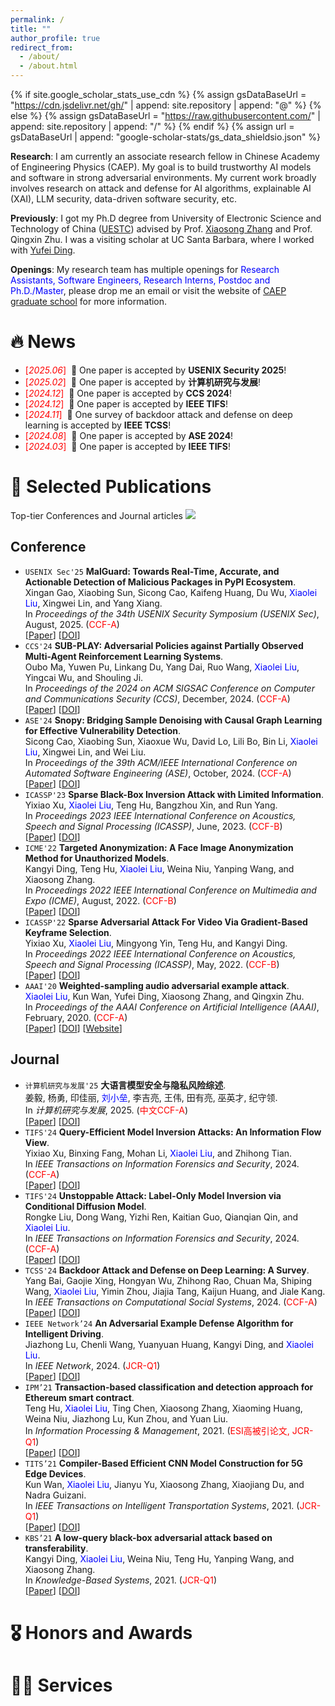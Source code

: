 ```yaml
---
permalink: /
title: ""
author_profile: true
redirect_from: 
  - /about/
  - /about.html
---
```


{% if site.google_scholar_stats_use_cdn %}
{% assign gsDataBaseUrl = "https://cdn.jsdelivr.net/gh/" | append: site.repository | append: "@" %}
{% else %}
{% assign gsDataBaseUrl = "https://raw.githubusercontent.com/" | append: site.repository | append: "/" %}
{% endif %}
{% assign url = gsDataBaseUrl | append: "google-scholar-stats/gs_data_shieldsio.json" %}

<span class='anchor' id='about-me'></span>

**Research**: I am currently an associate research fellow in Chinese Academy of Engineering Physics (CAEP). My goal is to build trustworthy AI models and software in strong adversarial environments. My current work broadly involves research on attack and defense for AI algorithms, explainable AI (XAI), LLM security, data-driven software security, etc.

**Previously**: I got my Ph.D degree from University of Electronic Science and Technology of China ([UESTC](https://www.uestc.edu.cn/)) advised by Prof. [Xiaosong Zhang](https://sise.uestc.edu.cn/info/1035/13033.htm) and Prof. Qingxin Zhu. I was a visiting scholar at UC Santa Barbara, where I worked with [Yufei Ding](https://scholar.google.com/citations?user=MiPxo9UAAAAJ).

**Openings**: My research team has multiple openings for <span style="color:blue">Research Assistants, Software Engineers, Research Interns, Postdoc and Ph.D./Master</span>, please drop me an email or visit the website of [CAEP graduate school](https://zsxx.gscaep.ac.cn/list/13) for more information.

# 🔥 News
- <span style="color:red">[*2025.06*]</span> &nbsp;🎉 One paper is accepted by **USENIX Security 2025**!
- <span style="color:red">[*2025.02*]</span> &nbsp;🎉 One paper is accepted by **计算机研究与发展**!
- <span style="color:red">[*2024.12*]</span> &nbsp;🎉 One paper is accepted by **CCS 2024**!
- <span style="color:red">[*2024.12*]</span> &nbsp;🎉 One paper is accepted by **IEEE TIFS**!
- <span style="color:red">[*2024.11*]</span> &nbsp;🎉 One survey of backdoor attack and defense on deep learning is accepted by **IEEE TCSS**! 
- <span style="color:red">[*2024.08*]</span> &nbsp;🎉 One paper is accepted by **ASE 2024**!
- <span style="color:red">[*2024.03*]</span> &nbsp;🎉 One paper is accepted by **IEEE TIFS**! 

# 📝 Selected Publications 

Top-tier Conferences and Journal articles <a href='https://scholar.google.com/citations?user=2ahbtVoAAAAJ'><img src="https://img.shields.io/endpoint?url={{ url | url_encode }}&logo=Google%20Scholar&labelColor=f6f6f6&color=9cf&style=flat&label=citations"></a>

## Conference
- `USENIX Sec'25` **MalGuard: Towards Real-Time, Accurate, and Actionable Detection of Malicious Packages in PyPI Ecosystem**.  
  Xingan Gao, Xiaobing Sun, Sicong Cao, Kaifeng Huang, Du Wu, <span style="color:blue">Xiaolei Liu</span>, Xingwei Lin, and Yang Xiang.   
  In *Proceedings of the 34th USENIX Security Symposium (USENIX Sec)*, August, 2025.  (<span style="color:red">CCF-A</span>)   
  [[Paper]()]
  [[DOI]()]
- `CCS'24` **SUB-PLAY: Adversarial Policies against Partially Observed Multi-Agent Reinforcement Learning Systems**.   
  Oubo Ma, Yuwen Pu, Linkang Du, Yang Dai, Ruo Wang, <span style="color:blue">Xiaolei Liu</span>, Yingcai Wu, and Shouling Ji.   
  In *Proceedings of the 2024 on ACM SIGSAC Conference on Computer and Communications Security (CCS)*, December, 2024. (<span style="color:red">CCF-A</span>)   
  [[Paper]()]
  [[DOI](https://doi.org/10.1145/3658644.3670293)]
- `ASE'24` **Snopy: Bridging Sample Denoising with Causal Graph Learning for Effective Vulnerability Detection**.  
  Sicong Cao, Xiaobing Sun, Xiaoxue Wu, David Lo, Lili Bo, Bin Li, <span style="color:blue">Xiaolei Liu</span>, Xingwei Lin, and Wei Liu.  
  In *Proceedings of the 39th ACM/IEEE International Conference on Automated Software Engineering (ASE)*, October, 2024.  (<span style="color:red">CCF-A</span>)   
  [[Paper](https://cubernet.github.io/publications/ASE24/ASE24-Papera.pdf)]
  [[DOI](https://dl.acm.org/doi/10.1145/3691620.3695057)]
- `ICASSP'23` **Sparse Black-Box Inversion Attack with Limited Information**.  
  Yixiao Xu, <span style="color:blue">Xiaolei Liu</span>, Teng Hu, Bangzhou Xin, and Run Yang.  
  In *Proceedings 2023 IEEE International Conference on Acoustics, Speech and Signal Processing (ICASSP)*, June, 2023.  (<span style="color:red">CCF-B</span>)   
  [[Paper]()]
  [[DOI](https://doi.org/10.1109/ICASSP49357.2023.10095514)]
- `ICME'22` **Targeted Anonymization: A Face Image Anonymization Method for Unauthorized Models**.  
  Kangyi Ding, Teng Hu, <span style="color:blue">Xiaolei Liu</span>, Weina Niu, Yanping Wang, and Xiaosong Zhang.  
  In *Proceedings 2022 IEEE International Conference on Multimedia and Expo (ICME)*, August, 2022.  (<span style="color:red">CCF-B</span>)   
  [[Paper]()]
  [[DOI](https://doi.org/10.1109/ICME52920.2022.9859898)] 
- `ICASSP'22` **Sparse Adversarial Attack For Video Via Gradient-Based Keyframe Selection**.  
  Yixiao Xu, <span style="color:blue">Xiaolei Liu</span>, Mingyong Yin, Teng Hu, and Kangyi Ding.  
  In *Proceedings 2022 IEEE International Conference on Acoustics, Speech and Signal Processing (ICASSP)*, May, 2022.  (<span style="color:red">CCF-B</span>)   
  [[Paper]()]
  [[DOI](https://doi.org/10.1109/ICASSP43922.2022.9747698)]     
- `AAAI'20` **Weighted-sampling audio adversarial example attack**.  
  <span style="color:blue">Xiaolei Liu</span>, Kun Wan, Yufei Ding, Xiaosong Zhang, and Qingxin Zhu.  
  In *Proceedings of the AAAI Conference on Artificial Intelligence (AAAI)*, February, 2020.  (<span style="color:red">CCF-A</span>)   
  [[Paper]()]
  [[DOI](https://doi.org/10.1609/aaai.v34i04.5928)]
  [[Website](https://sites.google.com/view/audio-adversarial-examples/)]

## Journal
- `计算机研究与发展'25` **大语言模型安全与隐私风险综述**.   
  姜毅, 杨勇, 印佳丽, <span style="color:blue">刘小垒</span>, 李吉亮, 王伟, 田有亮, 巫英才, 纪守领.   
  In *计算机研究与发展*, 2025. (<span style="color:red">中文CCF-A</span>)   
  [[Paper](https://crad.ict.ac.cn/cn/article/pdf/preview/10.7544/issn1000-1239.202440265.pdf)]
  [[DOI](https://doi.org/10.7544/issn1000-1239.202440265)]
- `TIFS'24` **Query-Efficient Model Inversion Attacks: An Information Flow View**.   
  Yixiao Xu, Binxing Fang, Mohan Li, <span style="color:blue">Xiaolei Liu</span>, and Zhihong Tian.   
  In *IEEE Transactions on Information Forensics and Security*, 2024. (<span style="color:red">CCF-A</span>)   
  [[Paper]()]
  [[DOI](https://doi.org/10.1109/TIFS.2024.3518779)]
- `TIFS'24` **Unstoppable Attack: Label-Only Model Inversion via Conditional Diffusion Model**.   
  Rongke Liu, Dong Wang, Yizhi Ren, Kaitian Guo, Qianqian Qin, and  <span style="color:blue">Xiaolei Liu</span>.   
  In *IEEE Transactions on Information Forensics and Security*, 2024. (<span style="color:red">CCF-A</span>)   
  [[Paper]()]
  [[DOI](https://doi.org/10.1109/TIFS.2024.3372815)]
- `TCSS'24` **Backdoor Attack and Defense on Deep Learning: A Survey**.   
  Yang Bai, Gaojie Xing, Hongyan Wu, Zhihong Rao, Chuan Ma, Shiping Wang, <span style="color:blue">Xiaolei Liu</span>, Yimin Zhou, Jiajia Tang, Kaijun Huang, and Jiale Kang.   
  In *IEEE Transactions on Computational Social Systems*, 2024. (<span style="color:red">CCF-A</span>)   
  [[Paper]()]
  [[DOI](https://doi.org/10.1109/TIFS.2024.3372815)] 
- `IEEE Network’24` **An Adversarial Example Defense Algorithm for Intelligent Driving**.   
  Jiazhong Lu, Chenli Wang, Yuanyuan Huang, Kangyi Ding, and  <span style="color:blue">Xiaolei Liu</span>.   
  In *IEEE Network*, 2024. (<span style="color:red">JCR-Q1</span>)   
  [[Paper]()]
  [[DOI](https://doi.org/10.1109/MNET.2024.3392582)] 
- `IPM’21` **Transaction-based classification and detection approach for Ethereum smart contract**.   
  Teng Hu, <span style="color:blue">Xiaolei Liu</span>, Ting Chen, Xiaosong Zhang, Xiaoming Huang, Weina Niu, Jiazhong Lu, Kun Zhou, and Yuan Liu.   
  In *Information Processing & Management*, 2021. (<span style="color:red">ESI高被引论文, JCR-Q1</span>)     
  [[Paper]()]
  [[DOI](https://doi.org/10.1016/j.ipm.2020.102462)]
- `TITS’21` **Compiler-Based Efficient CNN Model Construction for 5G Edge Devices**.   
  Kun Wan, <span style="color:blue">Xiaolei Liu</span>, Jianyu Yu, Xiaosong Zhang, Xiaojiang Du, and Nadra Guizani.   
  In *IEEE Transactions on Intelligent Transportation Systems*, 2021. (<span style="color:red">JCR-Q1</span>)   
  [[Paper]()]
  [[DOI](https://doi.org/10.1109/TITS.2021.3056426)]
- `KBS’21` **A low-query black-box adversarial attack based on transferability**.   
  Kangyi Ding, <span style="color:blue">Xiaolei Liu</span>, Weina Niu, Teng Hu, Yanping Wang, and Xiaosong Zhang.   
  In *Knowledge-Based Systems*, 2021. (<span style="color:red">JCR-Q1</span>)   
  [[Paper]()]
  [[DOI](https://doi.org/10.1016/j.knosys.2021.107102)]

# 🎖 Honors and Awards


# 👨‍💻 Services

